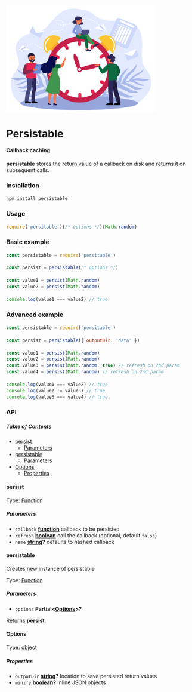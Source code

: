 <img src="./logo.svg" WIDTH=400>

# Persistable

#### Callback caching

**persistable** stores the return value of a callback on disk and returns it on subsequent calls.

### Installation

    npm install persistable

### Usage

```javascript
require('persitable')(/* options */)(Math.random)
```

### Basic example

```javascript
const persistable = require('persitable')

const persist = persistable(/* options */)

const value1 = persist(Math.random)
const value2 = persist(Math.random)

console.log(value1 === value2) // true
```

### Advanced example

```javascript
const persistable = require('persitable')

const persist = persistable({ outputDir: 'data' })

const value1 = persist(Math.random)
const value2 = persist(Math.random)
const value3 = persist(Math.random, true) // refresh on 2nd param
const value4 = persist(Math.random) // refresh on 2nd param

console.log(value1 === value2) // true
console.log(value2 != value3) // true
console.log(value3 === value4) // true
```

### API

<!-- Generated by documentation.js. Update this documentation by updating the source code. -->

##### Table of Contents

*   [persist](#persist)
    *   [Parameters](#parameters)
*   [persistable](#persistable)
    *   [Parameters](#parameters-1)
*   [Options](#options)
    *   [Properties](#properties)

#### persist

Type: [Function](https://developer.mozilla.org/docs/Web/JavaScript/Reference/Statements/function)

##### Parameters

*   `callback` **[function](https://developer.mozilla.org/docs/Web/JavaScript/Reference/Statements/function)** callback to be persisted
*   `refresh` **[boolean](https://developer.mozilla.org/docs/Web/JavaScript/Reference/Global_Objects/Boolean)** call the callback (optional, default `false`)
*   `name` **[string](https://developer.mozilla.org/docs/Web/JavaScript/Reference/Global_Objects/String)?** defaults to hashed callback

#### persistable

Creates new instance of persistable

Type: [Function](https://developer.mozilla.org/docs/Web/JavaScript/Reference/Statements/function)

##### Parameters

*   `options` **Partial<[Options](#options)>?** 

Returns **[persist](#persist)** 

#### Options

Type: [object](https://developer.mozilla.org/docs/Web/JavaScript/Reference/Global_Objects/Object)

##### Properties

*   `outputDir` **[string](https://developer.mozilla.org/docs/Web/JavaScript/Reference/Global_Objects/String)?** location to save persisted return values
*   `minify` **[boolean](https://developer.mozilla.org/docs/Web/JavaScript/Reference/Global_Objects/Boolean)?** inline JSON objects

